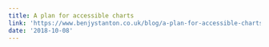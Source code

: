 ```yaml
---
title: A plan for accessible charts
link: 'https://www.benjystanton.co.uk/blog/a-plan-for-accessible-charts/'
date: '2018-10-08'
---
```


